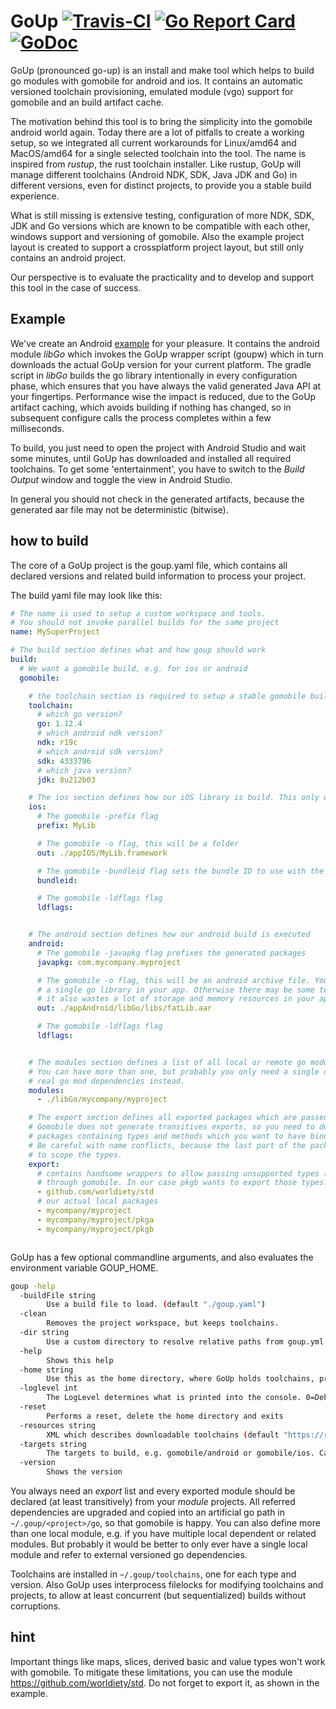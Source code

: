 # GoUp [![Travis-CI](https://travis-ci.com/worldiety/gomobilebuilder.svg?branch=master)](https://travis-ci.com/worldiety/gomobilebuilder) [![Go Report Card](https://goreportcard.com/badge/github.com/worldiety/goup)](https://goreportcard.com/report/github.com/worldiety/goup) [![GoDoc](https://godoc.org/github.com/worldiety/goup?status.svg)](http://godoc.org/github.com/worldiety/goup)  
GoUp (pronounced go-up) is an install and make tool which helps to build go modules with 
gomobile for android and ios. It contains an automatic versioned toolchain provisioning,
emulated module (vgo) support for gomobile and an build artifact cache.  

The motivation behind this tool is to bring the simplicity into the gomobile android world
again. Today there are a lot of pitfalls to create a working setup, so we
integrated all current workarounds for Linux/amd64 and MacOS/amd64 for a single selected
toolchain into the tool. The name is inspired from *rustup*, the rust toolchain installer. 
Like rustup, GoUp will manage different toolchains (Android NDK, SDK, Java JDK and Go) 
in different versions, even for distinct projects, to provide you a stable build experience.

What is still missing is extensive testing, configuration of more NDK, SDK, JDK and Go versions 
which are known to be compatible with each other, windows support and versioning of gomobile.
Also the example project layout is created to support a crossplatform project
layout, but still only contains an android project.

Our perspective is to evaluate the practicality and to develop and support this tool in the 
case of success.

## Example

We've create an Android [example](https://github.com/worldiety/goup/tree/master/example) 
for your pleasure. It contains the android module *libGo* which invokes the GoUp wrapper
script (goupw) which in turn downloads the actual GoUp version for your current platform.
The gradle script in *libGo* builds the go library intentionally in every configuration phase,
which ensures that you have always the valid generated Java API at your fingertips. 
Performance wise the impact is reduced, due to the GoUp artifact caching, which avoids 
building if nothing has changed, so in subsequent configure calls the process completes within
a few milliseconds. 

To build, you just need to open the project with Android Studio and wait some minutes, until
GoUp has downloaded and installed all required toolchains. To get some 'entertainment', you
have to switch to the *Build Output* window and toggle the view in Android Studio.

In general you should not check in the generated artifacts, because the generated aar
file may not be deterministic (bitwise).

## how to build

The core of a GoUp project is the goup.yaml file, which contains all declared versions and related
build information to process your project.

The build yaml file may look like this:

```yaml
# The name is used to setup a custom workspace and tools.
# You should not invoke parallel builds for the same project
name: MySuperProject

# The build section defines what and how goup should work
build:
  # We want a gomobile build, e.g. for ios or android
  gomobile:

    # the toolchain section is required to setup a stable gomobile building experience
    toolchain:
      # which go version?
      go: 1.12.4
      # which android ndk version?
      ndk: r19c
      # which android sdk version?
      sdk: 4333796
      # which java version?
      jdk: 8u212b03

    # The ios section defines how our iOS library is build. This only works on MacOS with XCode installed
    ios:
      # The gomobile -prefix flag
      prefix: MyLib

      # The gomobile -o flag, this will be a folder
      out: ./appIOS/MyLib.framework

      # The gomobile -bundleid flag sets the bundle ID to use with the app.
      bundleid:

      # The gomobile -ldflags flag
      ldflags:


    # The android section defines how our android build is executed
    android:
      # The gomobile -javapkg flag prefixes the generated packages
      javapkg: com.mycompany.myproject

      # The gomobile -o flag, this will be an android archive file. You should only ever use
      # a single go library in your app. Otherwise there may be some technical issues and
      # it also wastes a lot of storage and memory resources in your app.
      out: ./appAndroid/libGo/libs/fatLib.aar

      # The gomobile -ldflags flag
      ldflags:


    # The modules section defines a list of all local or remote go modules, which should be included in the build.
    # You can have more than one, but probably you only need a single one and want to use
    # real go mod dependencies instead.
    modules:
      - ./libGo/mycompany/myproject

    # The export section defines all exported packages which are passed to gobind by gomobile.
    # Gomobile does not generate transitives exports, so you need to declare all
    # packages containing types and methods which you want to have bindings for.
    # Be careful with name conflicts, because the last part of the package will be used
    # to scope the types.
    export:
      # contains handsome wrappers to allow passing unsupported types (interfaces, maps, slices)
      # through gomobile. In our case pkgb wants to export those types.
      - github.com/worldiety/std
      # our actual local packages
      - mycompany/myproject
      - mycompany/myproject/pkga
      - mycompany/myproject/pkgb



```

GoUp has a few optional commandline arguments, and also evaluates the environment variable GOUP_HOME.

```bash
goup -help
  -buildFile string
        Use a build file to load. (default "./goup.yaml")
  -clean
        Removes the project workspace, but keeps toolchains.
  -dir string
        Use a custom directory to resolve relative paths from goup.yml. 
  -help
        Shows this help
  -home string
        Use this as the home directory, where GoUp holds toolchains, projects and workspaces. 
  -loglevel int
        The LogLevel determines what is printed into the console. 0=Debug, 1=Info, 2=Warn, 3=Error
  -reset
        Performs a reset, delete the home directory and exits
  -resources string
        XML which describes downloadable toolchains (default "https://raw.githubusercontent.com/worldiety/goup/master/resources.xml")
  -targets string
        The targets to build, e.g. gomobile/android or gomobile/ios. Can be concated by : (default "all")
  -version
        Shows the version
```

You always need an *export* list and every exported module should be declared (at least transitively)
from your *module* projects. All referred dependencies are upgraded and copied into
an artificial go path in `~/.goup/<project>/go`, so that gomobile is happy. You can also
define more than one local module, e.g. if you have multiple local dependent or related
modules. But probably it would be better to only ever have a single local module and
refer to external versioned go dependencies.

Toolchains are installed in `~/.goup/toolchains`, one for each type and version. Also
GoUp uses interprocess filelocks for modifying toolchains and projects, to allow
at least concurrent (but sequentialized) builds without corruptions.

## hint
Important things like maps, slices, derived basic and value types won't work with gomobile. 
To mitigate these limitations, you can use the module https://github.com/worldiety/std. 
Do not forget to export it, as shown in the example.
